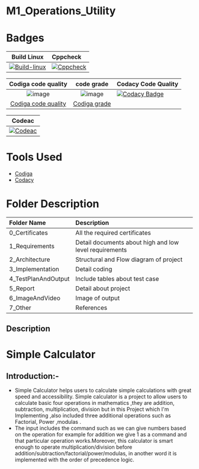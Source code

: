 # M1_Operations_Utility
# Badges
| Build Linux                                                                                                             | Cppcheck
|:-----------------------------------------------------------------------------------------------------------------------:|:---------------------
| [![Build-linux](https://github.com/Sanket22Kamble/M1_Operations_Utility/actions/workflows/Build-linux.yml/badge.svg)](https://github.com/Sanket22Kamble/M1_Operations_Utility/actions/workflows/Build-linux.yml)                                                                                                                        |[![Cppcheck](https://github.com/Sanket22Kamble/M1_Operations_Utility/actions/workflows/static_check.yml/badge.svg)](https://github.com/Sanket22Kamble/M1_Operations_Utility/actions/workflows/static_check.yml)
 
|  Codiga code quality                                                                                          | code grade            | Codacy Code Quality 
|:-------------------------------------------------------------------------------------------------------------:|:---------------------:|:------------------------- 
|![image](https://user-images.githubusercontent.com/98873866/153565339-f2e37c9d-bbc5-4ad5-9308-b0fb93b94ca3.png)|![image](https://user-images.githubusercontent.com/98873866/153565420-c4bf3256-bbb6-42f3-a72f-eef13c76c91a.png)                                               |[![Codacy Badge](https://app.codacy.com/project/badge/Grade/f24dc4efcdb341069a2dfb3ba0d904e2)](https://www.codacy.com/gh/Sanket22Kamble/M1_Operations_Utility/dashboard?utm_source=github.com&amp;utm_medium=referral&amp;utm_content=Sanket22Kamble/M1_Operations_Utility&amp;utm_campaign=Badge_Grade)
|[Codiga code quality](https://api.codiga.io/project/30990/score/svg)                                           |[Codiga grade](https://api.codiga.io/project/30990/status/svg)
   
 |   Codeac    
 |---------------------
 |[![Codeac](https://static.codeac.io/badges/2-456089238.svg "Codeac")](https://app.codeac.io/github/Sanket22Kamble/M1_Operations_Utility)
 
# Tools Used

* [Codiga](https://app.codiga.io/project/30990/dashboard)
* [Codacy](https://www.codacy.com/)

# Folder Description
|   Folder Name        |      Description
|:-------------------- |:--------------------------
| 0_Certificates       | All the required certificates
| 1_Requirements       | Detail documents about high and low level requirements
| 2_Architecture       | Structural and Flow  diagram of project
| 3_Implementation     | Detail coding
| 4_TestPlanAndOutput  | Include tables about test case
| 5_Report             | Detail about project
| 6_ImageAndVideo      | Image of output
| 7_Other              | References
## Description
 # Simple Calculator
 ##  Introduction:-
 * Simple Calculator helps users to calculate simple calculations with great speed and accessibility. 
    Simple calculator is a project to allow users to calculate basic four operations in mathematics ,they are addition, subtraction, multiplication, division but in this Project which I'm Implementing ,also included three additional operations such as Factorial, Power ,modulas .
 * The input includes the command such as we can give numbers based on the operation for example for addition we give 1 as a command and  that particular operation works.Moreover, this calculator is smart enough to operate multiplication/division before addition/subtraction/factorial/power/modulas, in another word it is implemented with the order of precedence logic.

